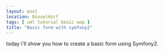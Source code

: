 ```yaml
---
layout: post
location: Düsseldorf
tags: [ uml tutorial basic oop ]
title: "Basic form with symfony2"
---
```


today i'll show you how to create a basic form using Symfony2.

